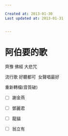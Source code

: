 ```yaml
---

Created at: 2013-01-30
Last updated at: 2013-01-31


---
```


# 阿伯要的歌


齊豫 佛經 大悲咒

流行歌 好聽都可  女聲唱最好

重新轉檔(音質破)
- [ ] 謝金燕
- [ ] 鄧麗君
- [ ] 龍貓
- [ ] 翁立有

